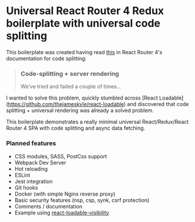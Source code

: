 # Universal React Router 4 Redux boilerplate with universal code splitting

This boilerplate was created having read [this](https://reacttraining.com/react-router/web/guides/code-splitting/code-splitting-server-rendering) in React Router 4's documentation for code splitting:

> ### Code-splitting + server rendering
> We’ve tried and failed a couple of times...

I wanted to solve this problem, quickly stumbled across [React Loadable]
(https://github.com/thejameskyle/react-loadable) and discovered that code splitting + universal rendering was already a solved problem.

This boilerplate demonstrates a really minimal universal React/Redux/React Router 4 SPA with code splitting and async data fetching.

### Planned features

* CSS modules, SASS, PostCss support
* Webpack Dev Server
* Hot reloading
* ESLint
* Jest integration
* Git hooks
* Docker (with simple Nginx reverse proxy)
* Basic security features (nsp, csp, synk, csrf protection)
* Comments / documentation
* Example using [react-loadable-visibility](https://github.com/stratiformltd/react-loadable-visibility)
